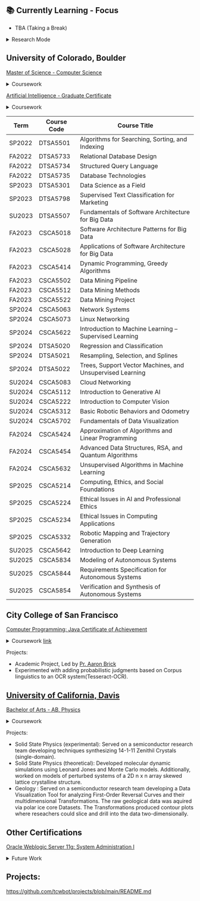 ## 📚 Currently Learning - Focus
- TBA (Taking a Break)



<details>
	  <summary> Research Mode </summary>
Computer Science (Ph.D.) <br/>
<a href="https://und.edu/programs/computer-science-phd/index.html"> University of North Dakota - online </a>
	<br/>
https://catalog.ndsu.edu/curriculum/graduate/computer-science-doctorate/ <br/> <br/>
https://info.nu.edu/technology-grad/ <br/> <br/>	


Doctor of Engineering Curriculum <br/>	
https://engineering.purdue.edu/online/programs/doctor-of-engineering/curriculum

https://www.worldcampus.psu.edu/degrees-and-certificates/penn-state-online-doctor-of-engineering


https://engineering.purdue.edu/online/programs/doctor-of-engineering

https://polytechnic.purdue.edu/academics/online-doctor-technology

https://www.captechu.edu/degrees-and-programs/doctoral-degrees

https://www.captechu.edu/degrees-and-programs/doctoral-degrees/artificial-intelligence-phd#details

https://online.umaine.edu/online-doctor-in-engineering-technology/

https://www.reddit.com/r/gwu/comments/14d2233/review_for_gwu_online_phd_in_artificial/
https://www.reddit.com/r/Purdue/comments/hd86y3/deleted_by_user/



</details>

## University of Colorado, Boulder
[Master of Science - Computer Science](https://www.colorado.edu/cs/academics/online-programs/mscs-coursera) <br/>

<details>
  <summary> Coursework</summary>
Data Structures & Algorithms
Network Systems: Principles & Practice (Linux & Cloud Networking) <br/>
Software Architecture for Big Data <br/>
Databases for Data Scientists <br/>
Data Mining Pipeline & Methods <br/>
Statistical Learning for Data Science <br/>
Supervised Text Classification for Marketing Analytics <br/>
Generative AI, Computer Vision, Data Science as a Field <br/>
Fundamentals of Data Visualization <br/>
</details>

[Artificial Intelligence - Graduate Certificate ](https://catalog.colorado.edu/graduate/colleges-schools/engineering-applied-science/programs-study/computer-science/artificial-intelligence-graduate-certificate-online/#requirementstext) <br/>

<details>
  <summary> Coursework</summary>
Foundations of Autonomous Systems <br/>
Computing, Ethics, and Society <br/>
Machine Learning: Theory and Hands-on Practice with Python <br/>
Robotics with Webots <br/>
</details>

| Term    | Course Code | Course Title                                             |
|---------|-------------|----------------------------------------------------------|
| SP2022  | DTSA5501    | Algorithms for Searching, Sorting, and Indexing          |
| FA2022  | DTSA5733    | Relational Database Design                               |
| FA2022  | DTSA5734    | Structured Query Language                                |
| FA2022  | DTSA5735    | Database Technologies                                    |
| SP2023  | DTSA5301    | Data Science as a Field                                  |
| SP2023  | DTSA5798    | Supervised Text Classification for Marketing             |
| SU2023  | DTSA5507    | Fundamentals of Software Architecture for Big Data       |
| FA2023  | CSCA5018    | Software Architecture Patterns for Big Data              |
| FA2023  | CSCA5028    | Applications of Software Architecture for Big Data       |
| FA2023  | CSCA5414    | Dynamic Programming, Greedy Algorithms                  |
| FA2023  | CSCA5502    | Data Mining Pipeline                                     |
| FA2023  | CSCA5512    | Data Mining Methods                                      |
| FA2023  | CSCA5522    | Data Mining Project                                      |
| SP2024  | CSCA5063    | Network Systems                                          |
| SP2024  | CSCA5073    | Linux Networking                                         |
| SP2024  | CSCA5622    | Introduction to Machine Learning – Supervised Learning   |
| SP2024  | DTSA5020    | Regression and Classification                            |
| SP2024  | DTSA5021    | Resampling, Selection, and Splines                       |
| SP2024  | DTSA5022    | Trees, Support Vector Machines, and Unsupervised Learning |
| SU2024  | CSCA5083    | Cloud Networking                                         |
| SU2024  | CSCA5112    | Introduction to Generative AI                            |
| SU2024  | CSCA5222    | Introduction to Computer Vision                          |
| SU2024  | CSCA5312    | Basic Robotic Behaviors and Odometry                     |
| SU2024  | CSCA5702    | Fundamentals of Data Visualization                       |
| FA2024  | CSCA5424    | Approximation of Algorithms and Linear Programming       |
| FA2024  | CSCA5454    | Advanced Data Structures, RSA, and Quantum Algorithms    |
| FA2024  | CSCA5632    | Unsupervised Algorithms in Machine Learning              |
| SP2025  | CSCA5214    | Computing, Ethics, and Social Foundations                |
| SP2025  | CSCA5224    | Ethical Issues in AI and Professional Ethics             |
| SP2025  | CSCA5234    | Ethical Issues in Computing Applications                 |
| SP2025  | CSCA5332    | Robotic Mapping and Trajectory Generation                |
| SU2025  | CSCA5642    | Introduction to Deep Learning                            |
| SU2025  | CSCA5834    | Modeling of Autonomous Systems                           |
| SU2025  | CSCA5844    | Requirements Specification for Autonomous Systems        |
| SU2025  | CSCA5854    | Verification and Synthesis of Autonomous Systems         |


## City College of San Francisco
[Computer Programming: Java Certificate of Achievement](/images/cert_two.png)

<details>
  <summary>Coursework <a href="https://ccsf.curricunet.com/Report/Program/GetReport/893?reportId=29">link</a></summary>
	CS 113A - Perl Programming <br/>
	CS 111B - Programming Fundamentals: Java <br/>
	CS 111C - Data Structures and Algorithms: Java <br/>
	CS 160A - Introduction to Unix/Linux	<br/>
	CS 211S - Advanced Java: Standard Edition <br/>
	CS 150A - Introduction to SQL Databases and NoSQL <br/>
	CS 199 - Independent Study <br/>
	CS 270 - Computer Architecture with Assembly  <br/>
	CS 131B - Prog Fundamentals: Python  <br/>
	CS 231 - Advanced Python Programming  <br/>
</details>

Projects:
- Academic Project, Led by [Pr. Aaron Brick](https://github.com/aaronbrick)<br/>
- Experimented with adding probabilistic judgments based on Corpus linguistics to an OCR system(Tesseract-OCR).

## [University of California, Davis](https://physics.ucdavis.edu/)
[Bachelor of Arts - AB, Physics](/images/cert_one.png)

<details>
  <summary>Coursework</summary>
  - Mathematical Methods for Physics<br/>
  - Advanced Physics Laboratory<br/>
  - Classical Mechanics<br/>
  - Electrodynamics <br/>
  - Statistical Mechanics<br/>
  - Quantum Mechanics<br/>
  - Atomic Physics<br/>
  - Nuclear Physics<br/>
  - Astrophysics<br/>
</details>


Projects: 
- Solid State Physics (experimental): Served on a semiconductor research team developing techniques synthesizing 14-1-11 Zenithil Crystals (single-domain).
- Solid State Physics (theoretical):  Developed molecular dynamic simulations using Leonard Jones and Monte Carlo models. Additionally, worked on models of perturbed systems of a 2D n x n array skewed lattice crystalline structure.
- Geology : Served on a semiconductor research team developing a Data Visualization Tool for analyzing First-Order Reversal Curves and their multidimensional Transformations. The raw geological data was aquired via polar ice core Datasets. The Transformations produced contour plots where reseachers could slice and drill into the data two-dimensionally.


## Other Certifications
[Oracle Weblogic Server 11g: System Administration I](https://education.oracle.com/oracle-weblogic-server-12c-administration-i/pexam_1Z0-133)


<details>
  <summary>Future Work</summary>
CSCA 5342 Robotic Path Planning and Task Execution <br/>

IBM RAG and Agentic AI Professional Certificate <br/>
https://www.coursera.org/professional-certificates/ibm-rag-and-agentic-ai#courses <br/>

IBM AI Developer Professional Certificate <br/>
https://www.coursera.org/professional-certificates/applied-artifical-intelligence-ibm-watson-ai

IBM Data Engineering Professional Certificate  <br/>
https://www.coursera.org/professional-certificates/ibm-data-engineer#courses

<a href="https://www.coursera.org/specializations/google-golang">Programming with Google Go Specialization</a> <br/>

[Data Science - Graduate Certificate](https://www.colorado.edu/program/data-science/Data%20Science%20MasterTrack%20Certificate)

IBM IT Scrum Master Professional Certificate <br/>
https://www.coursera.org/professional-certificates/ibm-it-scrum-master#courses

IBM Full Stack Software Developer Professional Certificate <br/>
https://www.coursera.org/professional-certificates/ibm-full-stack-cloud-developer#courses

Game Design and Development with Unity 2020 Specialization <br/>
https://www.coursera.org/specializations/game-design-and-development

[Scala & Functional Programming Essentials | Rock the JVM](https://www.udemy.com/course/rock-the-jvm-scala-for-beginners/?ranMID=39197&ranEAID=GjbDpcHcs4w&ranSiteID=GjbDpcHcs4w-wASJySFJgslzQzwT4ZEdHg&LSNPUBID=GjbDpcHcs4w)<br/>

[Microsoft Azure Data Engineering Associate (DP-203) Professional Certificate](https://www.coursera.org/professional-certificates/microsoft-azure-dp-203-data-engineering#courses)

IBM Back-End Development Professional Certificate <br/>
https://www.coursera.org/professional-certificates/ibm-backend-development#courses


Udemy: <br/>
https://www.udemy.com/course/fast-scala/learn/lecture/27123376#overview
https://www.udemy.com/share/102cr43@cmcOHD4Y-k7MsASvOMab1P0suzps_Rwa29Yh9DoIRlfRrIskAFU4HgPhBkSCSDlZ/


Developing Your Musicianship Specialization  <br/>
https://www.coursera.org/specializations/musicianship-specialization#courses

How to Play Guitar Specialization  <br/>
https://www.coursera.org/specializations/play-guitar#courses

Piano Scales for Modern Music  <br/>
https://www.coursera.org/learn/piano-scales-for-modern-music#modules


Understanding Einstein: The Special Theory of Relativity  <br/>
http://coursera.org/learn/einstein-relativity#modules

The Physics of Emergence: Introduction to Condensed Matter Specialization  <br/>
https://www.coursera.org/specializations/the-physics-of-emergence-introduction-to-condensed-matter

Philosophy and the Sciences: Introduction to the Philosophy of Physical Sciences  <br/>
https://www.coursera.org/learn/philosophy-physical-sciences#modules

Investment Management with Python and Machine Learning Specialization
https://www.coursera.org/specializations/investment-management-python-machine-learning#courses

Embedding Sensors and Motors Specialization
https://www.coursera.org/specializations/embedding-sensors-motors

<a href="https://www.coursera.org/specializations/mlops-machine-learning-duke">MLOps | Machine Learning Operations Specialization</a> <br/>

<a href ="https://www.coursera.org/professional-certificates/google-project-management#courses">Google Project Management: Professional Certificate</a> <br/>

IBM DevOps and Software Engineering Professional Certificate <br/>
https://www.coursera.org/professional-certificates/devops-and-software-engineering <br/>

Rust Programming Specialization <br/>
https://www.coursera.org/specializations/rust-programming

</details>

## Projects:
https://github.com/tcwbot/projects/blob/main/README.md




